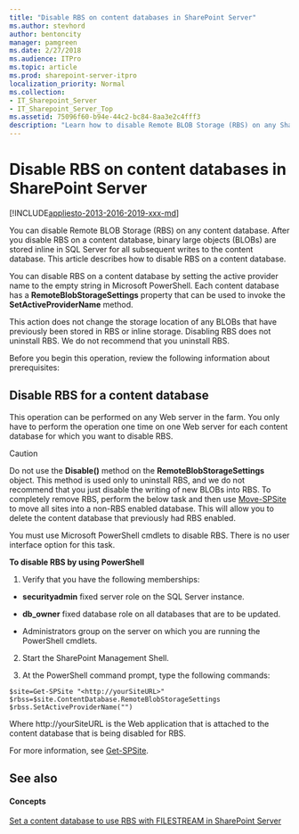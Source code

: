 ```yaml
---
title: "Disable RBS on content databases in SharePoint Server"
ms.author: stevhord
author: bentoncity
manager: pamgreen
ms.date: 2/27/2018
ms.audience: ITPro
ms.topic: article
ms.prod: sharepoint-server-itpro
localization_priority: Normal
ms.collection:
- IT_Sharepoint_Server
- IT_Sharepoint_Server_Top
ms.assetid: 75096f60-b94e-44c2-bc84-8aa3e2c4fff3
description: "Learn how to disable Remote BLOB Storage (RBS) on any SharePoint Server content database."
---
```


# Disable RBS on content databases in SharePoint Server

[!INCLUDE[appliesto-2013-2016-2019-xxx-md](../includes/appliesto-2013-2016-2019-xxx-md.md)] 
  
You can disable Remote BLOB Storage (RBS) on any content database. After you disable RBS on a content database, binary large objects (BLOBs) are stored inline in SQL Server for all subsequent writes to the content database. This article describes how to disable RBS on a content database.
  
You can disable RBS on a content database by setting the active provider name to the empty string in Microsoft PowerShell. Each content database has a **RemoteBlobStorageSettings** property that can be used to invoke the **SetActiveProviderName** method. 
  
This action does not change the storage location of any BLOBs that have previously been stored in RBS or inline storage. Disabling RBS does not uninstall RBS. We do not recommend that you uninstall RBS.
  
Before you begin this operation, review the following information about prerequisites:
  
## Disable RBS for a content database
<a name="proc1"> </a>

This operation can be performed on any Web server in the farm. You only have to perform the operation one time on one Web server for each content database for which you want to disable RBS.
  
> [!CAUTION]
> Do not use the **Disable()** method on the **RemoteBlobStorageSettings** object. This method is used only to uninstall RBS, and we do not recommend that you just disable the writing of new BLOBs into RBS. To completely remove RBS, perform the below task and then use [Move-SPSite](/powershell/module/sharepoint-server/move-spsite?view=sharepoint-ps) to move all sites into a non-RBS enabled database. This will allow you to delete the content database that previously had RBS enabled.
  
You must use Microsoft PowerShell cmdlets to disable RBS. There is no user interface option for this task.
  
 **To disable RBS by using PowerShell**
  
1. Verify that you have the following memberships:
    
  - **securityadmin** fixed server role on the SQL Server instance. 
    
  - **db_owner** fixed database role on all databases that are to be updated. 
    
  - Administrators group on the server on which you are running the PowerShell cmdlets.
    
2. Start the SharePoint Management Shell.
    
3. At the PowerShell command prompt, type the following commands:
    
  ```
  $site=Get-SPSite "<http://yourSiteURL>"
  $rbss=$site.ContentDatabase.RemoteBlobStorageSettings
  $rbss.SetActiveProviderName("")
  ```

Where  http://yourSiteURL is the Web application that is attached to the content database that is being disabled for RBS. 
    
For more information, see [Get-SPSite](/powershell/module/sharepoint-server/Get-SPSite?view=sharepoint-ps).
    
## See also
<a name="proc1"> </a>

#### Concepts

[Set a content database to use RBS with FILESTREAM in SharePoint Server](set-a-content-database-to-use-rbs.md)

